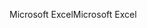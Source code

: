 <span data-ttu-id="f5101-101">Microsoft Excel</span><span class="sxs-lookup"><span data-stu-id="f5101-101">Microsoft Excel</span></span>